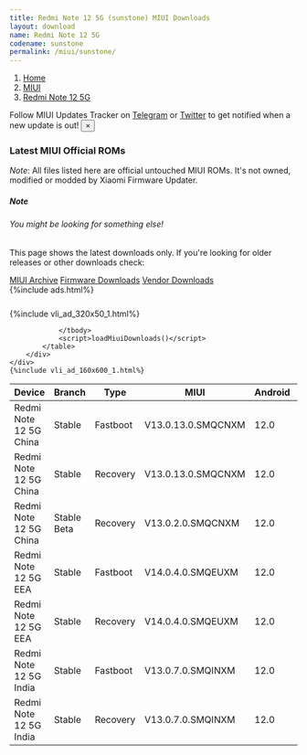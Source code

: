 ```yaml
---
title: Redmi Note 12 5G (sunstone) MIUI Downloads
layout: download
name: Redmi Note 12 5G
codename: sunstone
permalink: /miui/sunstone/
---
```

<nav aria-label="breadcrumb">
    <ol class="breadcrumb">
        <li class="breadcrumb-item"><a href="/">Home</a></li>
        <li class="breadcrumb-item"><a href="/miui/">MIUI</a></li>
        <li class="breadcrumb-item active" aria-current="page"><a href="/miui/sunstone/">Redmi Note 12 5G</a></li>
    </ol>
</nav>
<div class="alert alert-primary alert-dismissible fade show" role="alert">
    Follow MIUI Updates Tracker on <a href="https://t.me/MIUIUpdatesTracker" class="alert-link">Telegram</a>
     or <a href="https://twitter.com/MiFwUpdater" class="alert-link">Twitter</a> to get notified when a new update is out!
    <button type="button" class="close" data-dismiss="alert" aria-label="Close">
        <span aria-hidden="true">&times;</span>
    </button>
</div>

### Latest MIUI Official ROMs
*Note*: All files listed here are official untouched MIUI ROMs. It's not owned, modified or modded by Xiaomi Firmware Updater.
<div class="card">
  <div class="card-body">
    <h5 class="card-title">Note</h5>
    <h6 class="card-subtitle mb-2 text-muted">You might be looking for something else!</h6>
    <p class="card-text">This page shows the latest downloads only.
     If you're looking for older releases or other downloads check:</p>
    <a href="/archive/miui/sunstone/" class="card-link">MIUI Archive</a>
    <a href="/firmware/sunstone/" class="card-link">Firmware Downloads</a>
    <a href="/vendor/sunstone/" class="card-link">Vendor Downloads</a>
  </div>
</div>
{%include ads.html%}
<div class="row justify-content-center">
    <div class="col-10">
        <div class="table-responsive-md" style="margin-top: 25px;">
            {%include vli_ad_320x50_1.html%}
            <table id="miui" class="display dt-responsive nowrap compact table table-striped table-hover table-sm">
                <thead class="thead-dark">
                    <tr>
                        <th data-ref="device">Device</th>
                        <th data-ref="branch">Branch</th>
                        <th data-ref="type">Type</th>
                        <th data-ref="miui">MIUI</th>
                        <th data-ref="android">Android</th>
                        <th data-ref="size">Size</th>
                        <th data-ref="size">Date</th>
                        <th data-ref="link">Link</th>
                    </tr>
                </thead>
                <tbody>
                <tr><td>Redmi Note 12 5G China</td><td>Stable</td><td>Fastboot</td><td>V13.0.13.0.SMQCNXM</td><td>12.0</td><td>5.7 GB</td><td>2023-02-24</td><td><a href="/miui/sunstone/stable/V13.0.13.0.SMQCNXM/">Download</a></td></tr>
<tr><td>Redmi Note 12 5G China</td><td>Stable</td><td>Recovery</td><td>V13.0.13.0.SMQCNXM</td><td>12.0</td><td>4.6 GB</td><td>2023-03-06</td><td><a href="/miui/sunstone/stable/V13.0.13.0.SMQCNXM/">Download</a></td></tr>
<tr><td>Redmi Note 12 5G China</td><td>Stable Beta</td><td>Recovery</td><td>V13.0.2.0.SMQCNXM</td><td>12.0</td><td>4.5 GB</td><td>2022-11-01</td><td><a href="/miui/sunstone/stable beta/V13.0.2.0.SMQCNXM/">Download</a></td></tr>
<tr><td>Redmi Note 12 5G EEA</td><td>Stable</td><td>Fastboot</td><td>V14.0.4.0.SMQEUXM</td><td>12.0</td><td>5.9 GB</td><td>2023-02-07</td><td><a href="/miui/sunstone/stable/V14.0.4.0.SMQEUXM/">Download</a></td></tr>
<tr><td>Redmi Note 12 5G EEA</td><td>Stable</td><td>Recovery</td><td>V14.0.4.0.SMQEUXM</td><td>12.0</td><td>3.9 GB</td><td>2023-02-09</td><td><a href="/miui/sunstone/stable/V14.0.4.0.SMQEUXM/">Download</a></td></tr>
<tr><td>Redmi Note 12 5G India</td><td>Stable</td><td>Fastboot</td><td>V13.0.7.0.SMQINXM</td><td>12.0</td><td>4.5 GB</td><td>2023-02-10</td><td><a href="/miui/sunstone/stable/V13.0.7.0.SMQINXM/">Download</a></td></tr>
<tr><td>Redmi Note 12 5G India</td><td>Stable</td><td>Recovery</td><td>V13.0.7.0.SMQINXM</td><td>12.0</td><td>3.5 GB</td><td>2023-02-14</td><td><a href="/miui/sunstone/stable/V13.0.7.0.SMQINXM/">Download</a></td></tr>

                </tbody>
                <script>loadMiuiDownloads()</script>
            </table>
        </div>
    </div>
    {%include vli_ad_160x600_1.html%}
</div>

